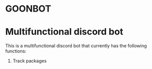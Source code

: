 # GOONBOT
Multifunctional discord bot
===========================
This is a multifunctional discord bot that currently has the following functions:

1. Track packages

